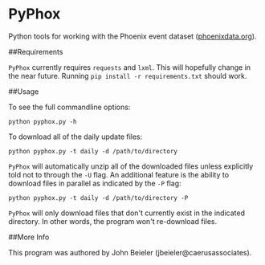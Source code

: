 # PyPhox
Python tools for working with the Phoenix event dataset
([phoenixdata.org](http://phoenixdata.org)).

##Requirements

`PyPhox` currently requires `requests` and `lxml`. This will hopefully change
in the near future. Running `pip install -r requirements.txt` should work.

##Usage

To see the full commandline options:

```
python pyphox.py -h
```

To download all of the daily update files:

```
python pyphox.py -t daily -d /path/to/directory
```

`PyPhox` will automatically unzip all of the downloaded files unless explicitly
told not to through the `-U` flag. An additional feature is the ability to
download files in parallel as indicated by the `-P` flag:

```
python pyphox.py -t daily -d /path/to/directory -P
```

`PyPhox` will only download files that don't currently exist in the indicated
directory. In other words, the program won't re-download files. 

##More Info

This program was authored by John Beieler (jbeieler@caerusassociates). 
